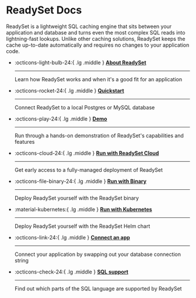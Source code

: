# ReadySet Docs

ReadySet is a lightweight SQL caching engine that sits between your application and database and turns even the most complex SQL reads into lightning-fast lookups. Unlike other caching solutions, ReadySet keeps the cache up-to-date automatically and requires no changes to your application code.

<div class="grid cards" markdown>

-   :octicons-light-bulb-24:{ .lg .middle } [__About ReadySet__](guides/intro.md)

    ---

    Learn how ReadySet works and when it's a good fit for an application

-   :octicons-rocket-24:{ .lg .middle } [__Quickstart__](guides/quickstart.md)

    ---

    Connect ReadySet to a local Postgres or MySQL database

-   :octicons-play-24:{ .lg .middle } [__Demo__](guides/tutorial.md)

    ---

    Run through a hands-on demonstration of ReadySet's capabilities and features

-   :octicons-cloud-24:{ .lg .middle } [__Run with ReadySet Cloud__](guides/deploy-readyset-cloud.md)

    ---

    Get early access to a fully-managed deployment of ReadySet

-   :octicons-file-binary-24:{ .lg .middle } [__Run with Binary__](guides/deploy-readyset-binary.md)

    ---

    Deploy ReadySet yourself with the ReadySet binary

-   :material-kubernetes:{ .lg .middle } [__Run with Kubernetes__](guides/deploy-readyset-kubernetes.md)

    ---

    Deploy ReadySet yourself with the ReadySet Helm chart

-   :octicons-link-24:{ .lg .middle } [__Connect an app__](guides/connect-an-app.md)

    ---

    Connect your application by swapping out your database connection string

-   :octicons-check-24:{ .lg .middle } [__SQL support__](reference/sql-support.md)

    ---

    Find out which parts of the SQL language are supported by ReadySet
</div>
